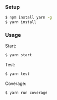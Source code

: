 ### Setup
```bash
$ npm install yarn -g
$ yarn install
```

### Usage
Start:
```bash
$ yarn start
```
Test:
```bash
$ yarn test
```
Coverage:
```bash
$ yarn run coverage
```
